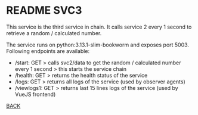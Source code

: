 # README SVC3
This service is the third service in chain.
It calls service 2 every 1 second to retrieve a random / calculated number.

The service runs on python:3.13.1-slim-bookworm and exposes port 5003.
Following endpoints are available:
- /start: GET > calls svc2/data to get the random / calculated number every 1 second > this starts the service chain
- /health: GET > returns the health status of the service
- /logs: GET > returns all logs of the service (used by observer agents)
- /viewlogs1: GET > returns last 15 lines logs of the service (used by VueJS frontend)

[BACK](../README.md)